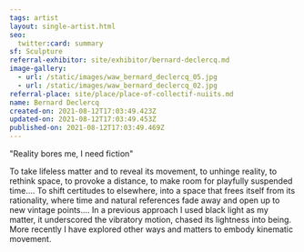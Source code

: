 ```yaml
---
tags: artist
layout: single-artist.html
seo:
  twitter:card: summary
sf: Sculpture
referral-exhibitor: site/exhibitor/bernard-declercq.md
image-gallery:
  - url: /static/images/waw_bernard_declercq_05.jpg
  - url: /static/images/waw_bernard_declercq_02.jpg
referral-place: site/place/place-of-collectif-nuiits.md
name: Bernard Declercq
created-on: 2021-08-12T17:03:49.423Z
updated-on: 2021-08-12T17:03:49.453Z
published-on: 2021-08-12T17:03:49.469Z
---
```

"Reality bores me, I need fiction"

To take lifeless matter and to reveal its movement, to unhinge reality, to rethink space, to provoke a
distance, to make room for playfully suspended time....
To shift certitudes to elsewhere, into a space that frees itself from its rationality, where time and natural
references fade away and open up to new vintage points....
In a previous approach I used black light as my matter, it underscored the vibratory motion, chased its
lightness into being.
More recently I have explored other ways and matters to embody kinematic movement.